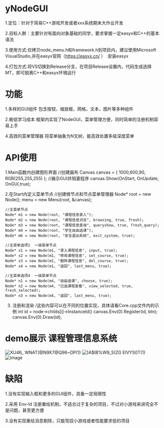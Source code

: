 # yNodeGUI
1.定位：针对于简易C++游戏开发或者xxx系统期末大作业开发

2.目标人群：主要针对有面向对象基础的同学，要求掌握一定easyx和C++的基本语法

3.使用方式:仅拷贝node_menu.h和framework.h到项目内，建议使用Microsoft VisualStudio,并在easyx官网（https://easyx.cn/  ）   .安装easyx

4.打包方式:将VS切换到Release分支，在项目Release设置内，代码生成选择MT，即可脱离C++和easyx环境运行
# 功能
1.多样的GUI组件
包含按钮，缩放框，网格，文本，图片等多种组件

2.极低学习成本
框架内实现了NodeGUI，菜单管理方便，同时简单的注册机制容易上手

4.高效的菜单管理器
将菜单抽象为N叉树，能高效处置多级深度菜单
# API使用

1.Main函数内创建图形界面
//创建画布
Canvas canvas = { 1000,600,90, RGB(255,255,255) }; 
//展示GUI并阻塞程序
canvas.Show(OnStart, OnUpdate, OnGUI,true); 

2.在Start内定义菜单节点
  //创建根节点和节点菜单管理器
	Node* root = new Node();
	menu = new Menu(root, &canvas);

	//主菜单节点
	Node* m1 = new Node(root, "课程信息录入");
	Node* m2 = new Node(root, "课程信息浏览", browsing, true, fresh);
	Node* m3 = new Node(root, "课程信息查询", queryshow, true, fresh_query);
	Node* m4 = new Node(root, "学生自由选课");
	Node* m6 = new Node(root, "安全退出系统", exit_system, true);

	//主菜单选项1  一级菜单节点
	Node* x1 = new Node(m1, "录入课程信息", input, true);
	Node* x2 = new Node(m1, "修改课程信息", set_course, true);
	Node* x3 = new Node(m1, "删除课程信息", del_course, true);
	Node* x4 = new Node(m1, "返回", last_menu, true);

	//主菜单选项4  一级菜单节点
	Node* n1 = new Node(m4, "自由选课", choose, true);
	Node* n2 = new Node(m4, "已选课程查看", view_selected, true, fresh_selected);
	Node* n3 = new Node(m4, "返回", last_menu, true);
  
3. 注册和渲染 /这些内容可以在不同的位置实现，具体请看Core.cpp文件内的示例
int id = node->childs[i]->InstanceId()
canvas.Env(0).Register(id, btn);
canvas.Env(0).Draw(id);

# demo展示 课程管理信息系统
![XU46_ WNAT(@N9X7@Q96~DP(1)](https://user-images.githubusercontent.com/102401735/210708153-57b217cd-1c39-4807-a5a6-3491b8a3aa7c.png)
![`)A$IB%W9_S(ZG` EIVYS0T(1)](https://user-images.githubusercontent.com/102401735/210708171-f9381628-22e6-4f81-b43f-cf506db0c33f.png)
![image](https://user-images.githubusercontent.com/102401735/210708204-9b2827bd-805b-4eec-ae7c-e2bae25f54c8.png)

# 缺陷
1.没有实现输入框和更多的GUI组件，具备一定局限性

2.采用 Env-Id 注册重绘机制，不适合过于复杂的项目，不过对小游戏来讲完全不是问题，甚至更方便

3.没有实现重绘消息剔除，只能驾驭小游戏或者性能要求低的项目
